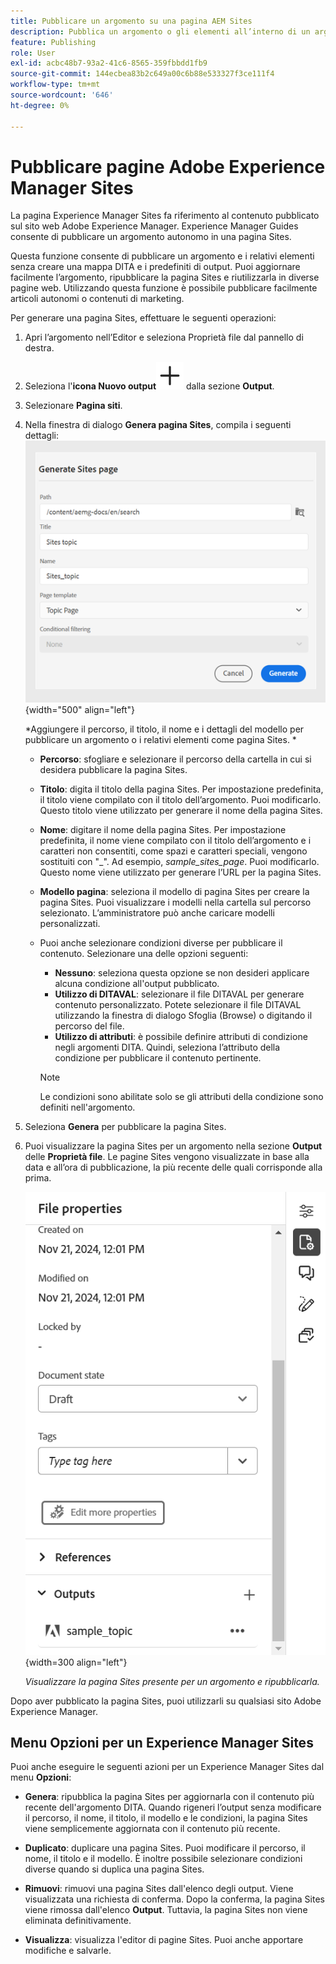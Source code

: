 ```yaml
---
title: Pubblicare un argomento su una pagina AEM Sites
description: Pubblica un argomento o gli elementi all’interno di un argomento in un output Adobe Experience Manager Sites.  Scopri come visualizzare la pagina Experience Manager Sites presente per un argomento e ripubblicarla.
feature: Publishing
role: User
exl-id: acbc48b7-93a2-41c6-8565-359fbbdd1fb9
source-git-commit: 144ecbea83b2c649a00c6b88e533327f3ce111f4
workflow-type: tm+mt
source-wordcount: '646'
ht-degree: 0%

---
```


# Pubblicare pagine Adobe Experience Manager Sites


La pagina Experience Manager Sites fa riferimento al contenuto pubblicato sul sito web Adobe Experience Manager. Experience Manager Guides consente di pubblicare un argomento autonomo in una pagina Sites.

Questa funzione consente di pubblicare un argomento e i relativi elementi senza creare una mappa DITA e i predefiniti di output. Puoi aggiornare facilmente l’argomento, ripubblicare la pagina Sites e riutilizzarla in diverse pagine web. Utilizzando questa funzione è possibile pubblicare facilmente articoli autonomi o contenuti di marketing.

Per generare una pagina Sites, effettuare le seguenti operazioni:


1. Apri l’argomento nell’Editor e seleziona Proprietà file dal pannello di destra.
1. Seleziona l&#39;**icona Nuovo output**![icona Nuovo output](./images/Add_icon.svg) dalla sezione **Output**.
1. Selezionare **Pagina siti**.
1. Nella finestra di dialogo **Genera pagina Sites**, compila i seguenti dettagli:
   ![Aggiungi il percorso e i dettagli del modello nella pagina Genera siti](images/aem-sites-page-generate.png){width="500" align="left"}

   *Aggiungere il percorso, il titolo, il nome e i dettagli del modello per pubblicare un argomento o i relativi elementi come pagina Sites. *

   * **Percorso**: sfogliare e selezionare il percorso della cartella in cui si desidera pubblicare la pagina Sites.
   * **Titolo**: digita il titolo della pagina Sites. Per impostazione predefinita, il titolo viene compilato con il titolo dell’argomento. Puoi modificarlo. Questo titolo viene utilizzato per generare il nome della pagina Sites.
   * **Nome**: digitare il nome della pagina Sites. Per impostazione predefinita, il nome viene compilato con il titolo dell’argomento e i caratteri non consentiti, come spazi e caratteri speciali, vengono sostituiti con &quot;_&quot;. Ad esempio, *sample_sites_page*. Puoi modificarlo. Questo nome viene utilizzato per generare l’URL per la pagina Sites.
   * **Modello pagina**: seleziona il modello di pagina Sites per creare la pagina Sites. Puoi visualizzare i modelli nella cartella sul percorso selezionato. L’amministratore può anche caricare modelli personalizzati.


   * Puoi anche selezionare condizioni diverse per pubblicare il contenuto.  Selezionare una delle opzioni seguenti:


      * **Nessuno**: seleziona questa opzione se non desideri applicare alcuna condizione all&#39;output pubblicato.
      * **Utilizzo di DITAVAL**: selezionare il file DITAVAL per generare contenuto personalizzato. Potete selezionare il file DITAVAL utilizzando la finestra di dialogo Sfoglia (Browse) o digitando il percorso del file.
      * **Utilizzo di attributi**: è possibile definire attributi di condizione negli argomenti DITA. Quindi, seleziona l’attributo della condizione per pubblicare il contenuto pertinente.

     >[!NOTE]
     > 
     >Le condizioni sono abilitate solo se gli attributi della condizione sono definiti nell&#39;argomento.



1. Seleziona **Genera** per pubblicare la pagina Sites.
1. Puoi visualizzare la pagina Sites per un argomento nella sezione **Output** delle **Proprietà file**. Le pagine Sites vengono visualizzate in base alla data e all’ora di pubblicazione, la più recente delle quali corrisponde alla prima.

   ![Visualizza la pagina Sites per un argomento](images/aem-sites-output-new.png){width=300 align=&quot;left&quot;}

   *Visualizzare la pagina Sites presente per un argomento e ripubblicarla.*

Dopo aver pubblicato la pagina Sites, puoi utilizzarli su qualsiasi sito Adobe Experience Manager.


## Menu Opzioni per un Experience Manager Sites

Puoi anche eseguire le seguenti azioni per un Experience Manager Sites dal menu **Opzioni**:

* **Genera**: ripubblica la pagina Sites per aggiornarla con il contenuto più recente dell&#39;argomento DITA. Quando rigeneri l’output senza modificare il percorso, il nome, il titolo, il modello e le condizioni, la pagina Sites viene semplicemente aggiornata con il contenuto più recente.

* **Duplicato**: duplicare una pagina Sites. Puoi modificare il percorso, il nome, il titolo e il modello. È inoltre possibile selezionare condizioni diverse quando si duplica una pagina Sites.

* **Rimuovi**: rimuovi una pagina Sites dall&#39;elenco degli output. Viene visualizzata una richiesta di conferma. Dopo la conferma, la pagina Sites viene rimossa dall&#39;elenco **Output**. Tuttavia, la pagina Sites non viene eliminata definitivamente.

* **Visualizza**: visualizza l&#39;editor di pagine Sites. Puoi anche apportare modifiche e salvarle.
